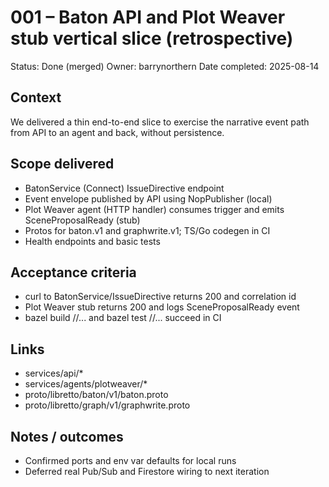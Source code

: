 # 001 – Baton API and Plot Weaver stub vertical slice (retrospective)

Status: Done (merged)
Owner: barrynorthern
Date completed: 2025-08-14

## Context
We delivered a thin end-to-end slice to exercise the narrative event path from API to an agent and back, without persistence.

## Scope delivered
- BatonService (Connect) IssueDirective endpoint
- Event envelope published by API using NopPublisher (local)
- Plot Weaver agent (HTTP handler) consumes trigger and emits SceneProposalReady (stub)
- Protos for baton.v1 and graphwrite.v1; TS/Go codegen in CI
- Health endpoints and basic tests

## Acceptance criteria
- curl to BatonService/IssueDirective returns 200 and correlation id
- Plot Weaver stub returns 200 and logs SceneProposalReady event
- bazel build //... and bazel test //... succeed in CI

## Links
- services/api/*
- services/agents/plotweaver/*
- proto/libretto/baton/v1/baton.proto
- proto/libretto/graph/v1/graphwrite.proto

## Notes / outcomes
- Confirmed ports and env var defaults for local runs
- Deferred real Pub/Sub and Firestore wiring to next iteration

